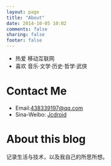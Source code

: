 ```yaml
---
layout: page
title: "About"
date: 2014-10-05 10:02
comments: false
sharing: false
footer: false
---
```

* 热爱 移动互联网
* 喜欢 音乐·文学·历史·哲学·武侠



Contact Me
============
* Email:<438339197@qq.com>
* Sina-Weibo: [Jcdroid](http://weibo.com/1848120451)



About this blog
===============
记录生活与技术，以及我自己的所思所想。